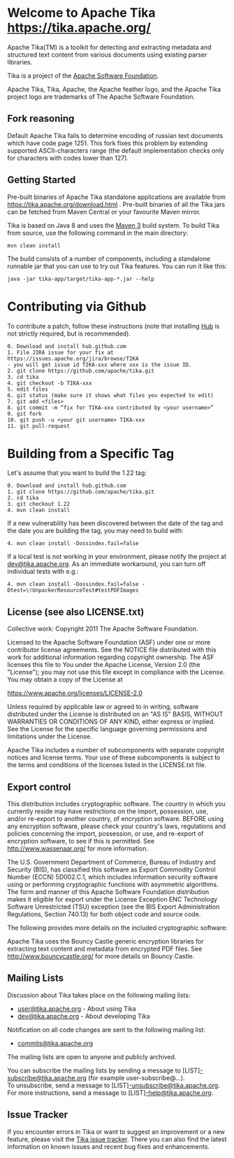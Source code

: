 Welcome to Apache Tika  <https://tika.apache.org/>
=================================================

Apache Tika(TM) is a toolkit for detecting and extracting metadata and structured text content from various documents using existing parser libraries.

Tika is a project of the [Apache Software Foundation](https://www.apache.org).

Apache Tika, Tika, Apache, the Apache feather logo, and the Apache Tika project logo are trademarks of The Apache Software Foundation.

Fork reasoning
--------------

Default Apache Tika fails to determine encoding of russian text documents which have code page 1251. This fork fixes this problem by extending supported ASCII-characters range (the default implementation checks only for characters with codes lower than 127).

Getting Started
---------------

Pre-built binaries of Apache Tika standalone applications are available
from https://tika.apache.org/download.html . Pre-built binaries of all the
Tika jars can be fetched from Maven Central or your favourite Maven mirror.

Tika is based on Java 8 and uses the [Maven 3](https://maven.apache.org) build system. 
To build Tika from source, use the following command in the main directory:

    mvn clean install

The build consists of a number of components, including a standalone runnable jar that you can use to try out Tika features. You can run it like this:

    java -jar tika-app/target/tika-app-*.jar --help
    
Contributing via Github
=======================
To contribute a patch, follow these instructions (note that installing
[Hub](https://hub.github.com) is not strictly required, but is recommended).

```
0. Download and install hub.github.com
1. File JIRA issue for your fix at https://issues.apache.org/jira/browse/TIKA
- you will get issue id TIKA-xxx where xxx is the issue ID.
2. git clone https://github.com/apache/tika.git 
3. cd tika
4. git checkout -b TIKA-xxx
5. edit files
6. git status (make sure it shows what files you expected to edit)
7. git add <files>
8. git commit -m “fix for TIKA-xxx contributed by <your username>”
9. git fork
10. git push -u <your git username> TIKA-xxx
11. git pull-request
```

Building from a Specific Tag
=======================
Let's assume that you want to build the 1.22 tag:
```
0. Download and install hub.github.com
1. git clone https://github.com/apache/tika.git 
2. cd tika
3. git checkout 1.22
4. mvn clean install
```

If a new vulnerability has been discovered between the date of the 
tag and the date you are building the tag, you may need to build with:

```
4. mvn clean install -Dossindex.fail=false
```

If a local test is not working in your environment, please notify
 the project at dev@tika.apache.org. As an immediate workaround, 
 you can turn off individual tests with e.g.: 

```
4. mvn clean install -Dossindex.fail=false -Dtest=\!UnpackerResourceTest#testPDFImages
```

License (see also LICENSE.txt)
------------------------------

Collective work: Copyright 2011 The Apache Software Foundation.

Licensed to the Apache Software Foundation (ASF) under one or more contributor license agreements.  See the NOTICE file distributed with this work for additional information regarding copyright ownership.  The ASF licenses this file to You under the Apache License, Version 2.0 (the "License"); you may not use this file except in compliance with the License.  You may obtain a copy of the License at

<https://www.apache.org/licenses/LICENSE-2.0>

Unless required by applicable law or agreed to in writing, software distributed under the License is distributed on an "AS IS" BASIS, WITHOUT WARRANTIES OR CONDITIONS OF ANY KIND, either express or implied.  See the License for the specific language governing permissions and limitations under the License.

Apache Tika includes a number of subcomponents with separate copyright notices and license terms. Your use of these subcomponents is subject to the terms and conditions of the licenses listed in the LICENSE.txt file.

Export control
--------------

This distribution includes cryptographic software.  The country in which you currently reside may have restrictions on the import, possession, use, and/or re-export to another country, of encryption software.  BEFORE using any encryption software, please  check your country's laws, regulations and policies concerning the import, possession, or use, and re-export of encryption software, to  see if this is permitted.  See <http://www.wassenaar.org/> for more information.

The U.S. Government Department of Commerce, Bureau of Industry and Security (BIS), has classified this software as Export Commodity Control Number (ECCN) 5D002.C.1, which includes information security software using or performing cryptographic functions with asymmetric algorithms.  The form and manner of this Apache Software Foundation distribution makes it eligible for export under the License Exception ENC Technology Software Unrestricted (TSU) exception (see the BIS Export Administration Regulations, Section 740.13) for both object code and source code.

The following provides more details on the included cryptographic software:

Apache Tika uses the Bouncy Castle generic encryption libraries for extracting text content and metadata from encrypted PDF files.  See <http://www.bouncycastle.org/> for more details on Bouncy Castle.  

Mailing Lists
-------------

Discussion about Tika takes place on the following mailing lists:

* user@tika.apache.org    - About using Tika
* dev@tika.apache.org     - About developing Tika

Notification on all code changes are sent to the following mailing list:

* commits@tika.apache.org

The mailing lists are open to anyone and publicly archived.

You can subscribe the mailing lists by sending a message to 
[LIST]-subscribe@tika.apache.org (for example user-subscribe@...).  
To unsubscribe, send a message to [LIST]-unsubscribe@tika.apache.org.  
For more instructions, send a message to [LIST]-help@tika.apache.org.

Issue Tracker
-------------

If you encounter errors in Tika or want to suggest an improvement or a new feature,
 please visit the [Tika issue tracker](https://issues.apache.org/jira/browse/TIKA). 
 There you can also find the latest information on known issues and 
 recent bug fixes and enhancements.

